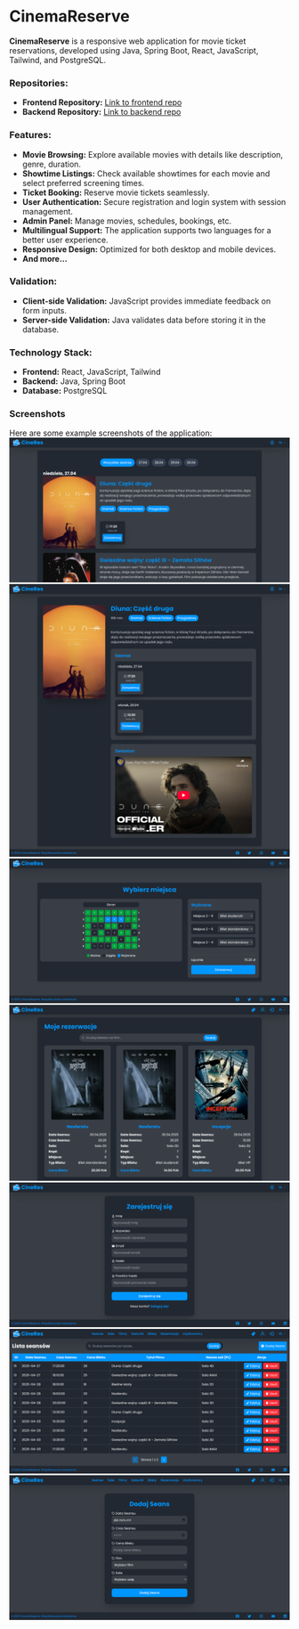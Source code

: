 # CinemaReserve

**CinemaReserve** is a responsive web application for movie ticket reservations, developed using Java, Spring Boot, React, JavaScript, Tailwind, and PostgreSQL.

### Repositories:
- **Frontend Repository:** [Link to frontend repo](https://github.com/maciej-bartoszewski/CinemaReserve-frontend)
- **Backend Repository:** [Link to backend repo](https://github.com/maciej-bartoszewski/CinemaReserve-backend)

### Features:
- **Movie Browsing:** Explore available movies with details like description, genre, duration.
- **Showtime Listings:** Check available showtimes for each movie and select preferred screening times.
- **Ticket Booking:** Reserve movie tickets seamlessly.
- **User Authentication:** Secure registration and login system with session management.
- **Admin Panel:** Manage movies, schedules, bookings, etc.
- **Multilingual Support:** The application supports two languages for a better user experience.
- **Responsive Design:** Optimized for both desktop and mobile devices.
- **And more...**

### Validation:
- **Client-side Validation:** JavaScript provides immediate feedback on form inputs.
- **Server-side Validation:** Java validates data before storing it in the database.

### Technology Stack:
- **Frontend:** React, JavaScript, Tailwind
- **Backend:** Java, Spring Boot
- **Database:** PostgreSQL

### Screenshots
Here are some example screenshots of the application:
![Homepage](screenshots/home.png)
![Movie Page](screenshots/movie.png)
![Seats Page](screenshots/seats.png)
![Reservations Page](screenshots/reservations.png)
![Register Page](screenshots/register.png)
![Admin Panel](screenshots/adminpanel.png)
![Add screening Panel](screenshots/add_screening.png)

